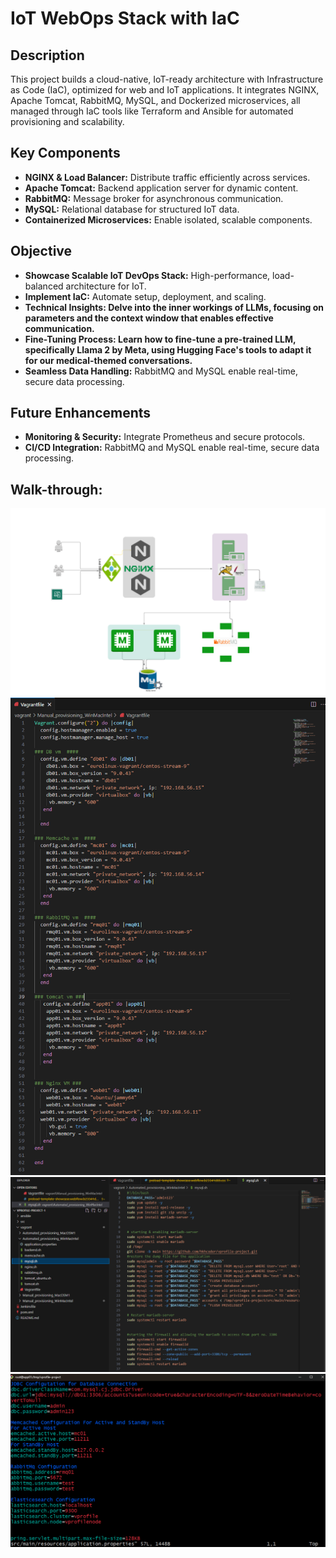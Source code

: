 # IoT WebOps Stack with IaC

## Description

This project builds a cloud-native, IoT-ready architecture with Infrastructure as Code (IaC), optimized for web and IoT applications. It integrates NGINX, Apache Tomcat, RabbitMQ, MySQL, and Dockerized microservices, all managed through IaC tools like Terraform and Ansible for automated provisioning and scalability.

## Key Components

- **NGINX & Load Balancer:** Distribute traffic efficiently across services.
- **Apache Tomcat:** Backend application server for dynamic content.
- **RabbitMQ:** Message broker for asynchronous communication.
- **MySQL:** Relational database for structured IoT data.
- **Containerized Microservices:** Enable isolated, scalable components.

## Objective

- **Showcase Scalable IoT DevOps Stack:** High-performance, load-balanced architecture for IoT.
- **Implement IaC:** Automate setup, deployment, and scaling.
- **Technical Insights: Delve into the inner workings of LLMs, focusing on parameters and the context window that enables effective communication.**
- **Fine-Tuning Process: Learn how to fine-tune a pre-trained LLM, specifically Llama 2 by Meta, using Hugging Face's tools to adapt it for our medical-themed conversations.**
- **Seamless Data Handling:** RabbitMQ and MySQL enable real-time, secure data processing.

## Future Enhancements
- **Monitoring & Security:** Integrate Prometheus and secure protocols.
- **CI/CD Integration:** RabbitMQ and MySQL enable real-time, secure data processing.
  

## Walk-through:
 ![First try](https://github.com/Vlad774/IoT-WebOps-Stack-with-IaC/blob/main/Diagramm.png) 
 ![First try](https://github.com/Vlad774/IoT-WebOps-Stack-with-IaC/blob/main/VM_machine_Setup_IAC.png) 
 ![First try](https://github.com/Vlad774/IoT-WebOps-Stack-with-IaC/blob/main/Automated_setup.png)
 ![First try](https://github.com/Vlad774/IoT-WebOps-Stack-with-IaC/blob/main/config.png)

